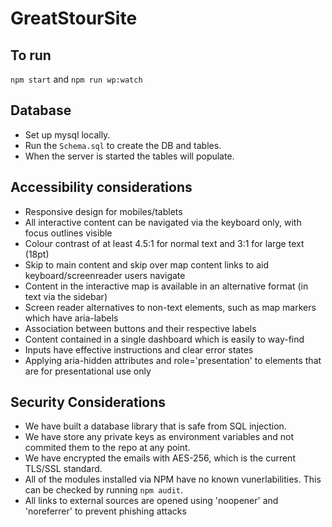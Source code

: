 # GreatStourSite

## To run
`npm start` and `npm run wp:watch`

## Database
- Set up mysql locally.
- Run the `Schema.sql` to create the DB and tables.
- When the server is started the tables will populate.

## Accessibility considerations
- Responsive design for mobiles/tablets
- All interactive content can be navigated via the keyboard only, with focus outlines visible
- Colour contrast of at least 4.5:1 for normal text and 3:1 for large text (18pt)
- Skip to main content and skip over map content links to aid keyboard/screenreader users navigate
- Content in the interactive map is available in an alternative format (in text via the sidebar)
- Screen reader alternatives to non-text elements, such as map markers which have aria-labels
- Association between buttons and their respective labels
- Content contained in a single dashboard which is easily to way-find
- Inputs have effective instructions and clear error states
- Applying aria-hidden attributes and role='presentation' to elements that are for presentational use only

## Security Considerations
- We have built a database library that is safe from SQL injection.
- We have store any private keys as environment variables and not commited them to the repo at any point.
- We have encrypted the emails with AES-256, which is the current TLS/SSL standard.
- All of the modules installed via NPM have no known vunerlabilities. This can be checked by running `npm audit`.
- All links to external sources are opened using 'noopener' and 'noreferrer' to prevent phishing attacks

